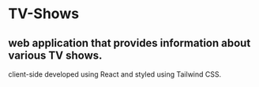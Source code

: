 # TV-Shows
## web application that provides information about various TV shows. 
client-side developed using React and styled using Tailwind CSS.
